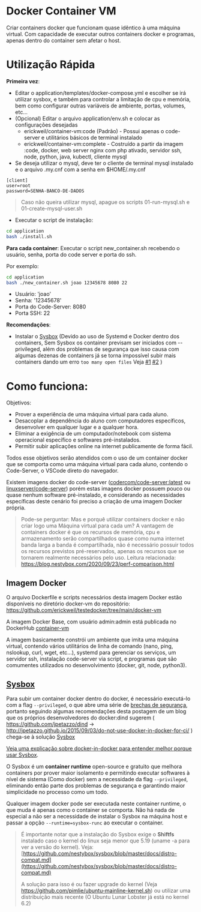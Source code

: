 # Docker Container VM

Criar containers docker que funcionam quase idêntico à uma máquina virtual. Com capacidade de executar outros containers docker e programas, apenas dentro do container sem afetar o host.

# Utilização Rápida

**Primeira vez**:
- Editar o application/templates/docker-compose.yml e escolher se irá utilizar sysbox, e também para controlar a limitação de cpu e memória, bem como configurar outras variáveis de ambiente, portas, volumes, etc...
- (Opcional) Editar o arquivo application/env.sh e colocar as configurações desejadas
  - erickweil/container-vm:code (Padrão) - Possui apenas o code-server e utilitários básicos de terminal instalado
  - erickweil/container-vm:complete - Costruído a partir da imagem :code, docker, web server nginx com php ativado, servidor ssh, node, python, java, kubectl, cliente mysql
- Se deseja utilizar o mysql, deve ter o cliente de terminal mysql instalado e o arquivo .my.cnf com a senha em $HOME/.my.cnf
```
[client]
user=root
password=SENHA-BANCO-DE-DADOS
```
> Caso não queira utilizar mysql, apague os scripts 01-run-mysql.sh e 01-create-mysql-user.sh

- Executar o script de instalação:
```bash
cd application
bash ./install.sh
```


**Para cada container**:
Executar o script new_container.sh recebendo o usuário, senha, porta do code server e porta do ssh.

Por exemplo:
```bash
cd application
bash ./new_container.sh joao 12345678 8080 22
```
- Usuário: 'joao'
- Senha: '12345678'
- Porta do Code-Server: 8080
- Porta SSH: 22

**Recomendações**:
- Instalar o [Sysbox](https://github.com/nestybox/sysbox) (Devido ao uso de Systemd e Docker dentro dos containers, Sem Sysbox os container previsam ser iniciados com --privileged, além dos problemas de segurança que isso causa com algumas dezenas de containers já se torna impossível subir mais containers dando um erro `too many open files` Veja [#1](https://oooops.dev/2021/01/17/file-limits-and-how-the-too-many-open-files-error-can-pop-up-unexpectedly/) [#2](https://serverfault.com/questions/1053187/systemd-fails-to-run-in-a-docker-container-when-using-cgroupv2-cgroupns-priva) )

# Como funciona:

Objetivos:
- Prover a experiência de uma máquina virtual para cada aluno.
- Desacoplar a dependência do aluno com computadores específicos, desenvolver em qualquer lugar e a qualquer hora.
- Eliminar a exigência de um computador/notebook com sistema operacional específico e softwares pré-instalados.
- Permitir subir aplicações online na internet publicamente de forma fácil.

Todos esse objetivos serão atendidos com o uso de um container docker que se comporta como uma máquina virtual para cada aluno, contendo o Code-Server, o VSCode direto do navegador.

Existem imagens docker do code-server ([codercom/code-server:latest](https://coder.com/docs/code-server/latest/install#docker) ou [linuxserver/code-server](https://hub.docker.com/r/linuxserver/code-server)) porém estas imagens docker possuem pouco ou quase nenhum software pré-instalado, e considerando as necessidades específicas deste cenário foi preciso a criação de uma imagem Docker própria.

> Pode-se perguntar: Mas e porquê utilizar containers docker e não criar logo uma Máquina virtual para cada um? A vantagem de containers docker é que os recursos de memória, cpu e armazenamento serão compartilhados quase como numa internet banda larga a banda é compartilhada, não é necessário possuir todos os recursos previstos pré-reservados, apenas os recursos que se tornarem realmente necessários pelo uso. Leitura relacionada: https://blog.nestybox.com/2020/09/23/perf-comparison.html

## Imagem Docker

O arquivo Dockerfile e scripts necessários desta imagem Docker estão disponíveis no diretório docker-vm do repositório: https://github.com/erickweil/testedocker/tree/main/docker-vm

A imagem Docker Base, com usuário admin:admin está publicada no DockerHub [container-vm](https://hub.docker.com/r/erickweil/container-vm)

A imagem basicamente constrói um ambiente que imita uma máquina virtual, contendo vários utilitários de linha de comando (nano, ping, nslookup, curl, wget, etc...), systemd para gerenciar os serviços, um servidor ssh, instalação code-server via script, e programas que são comumentes utilizados no desenvolvimento (docker, git, node, python3).

## [Sysbox](https://github.com/nestybox/sysbox)

Para subir um container docker dentro do docker, é necessário executá-lo com a flag `--privileged`, o que abre uma série de [brechas de segurança](https://www.trendmicro.com/pt_br/research/19/l/why-running-a-privileged-container-in-docker-is-a-bad-idea.html), portanto seguindo algumas recomendações desta postagem de um blog que os próprios desenvolvedores do docker:dind sugerem ( https://github.com/jpetazzo/dind -> http://jpetazzo.github.io/2015/09/03/do-not-use-docker-in-docker-for-ci/ ) chega-se à solução [Sysbox](https://github.com/nestybox/sysbox) 

[Veja uma explicação sobre docker-in-docker para entender melhor porque usar Sysbox](http://jpetazzo.github.io/2015/09/03/do-not-use-docker-in-docker-for-ci/).

O Sysbox é um **container runtime** open-source e gratuito que melhora containers por prover maior isolamento e permitindo executar softwares à nível de sistema (Como docker) sem a necessidade da flag `--privileged`, eliminando então parte dos problemas de segurança e garantindo maior simplicidade no processo como um todo.

Qualquer imagem docker pode ser executada neste container runtime, o que muda é apenas como o container se comporta. Não há nada de especial a não ser a necessidade de instalar o Sysbox na máquina host e passar a opção `--runtime=sysbox-runc` ao executar o container.

> É importante notar que a instalação do Sysbox exige o **Shiftfs** instalado caso o kernel do linux seja menor que 5.19 (uname -a para ver a versão do kernel). Veja: [https://github.com/nestybox/sysbox/blob/master/docs/distro-compat.md](https://github.com/nestybox/sysbox/blob/master/docs/distro-compat.md) 
> 
> A solução para isso é ou fazer upgrade do kernel (Veja https://github.com/pimlie/ubuntu-mainline-kernel.sh) ou utilizar uma distribuição mais recente (O Ubuntu Lunar Lobster já está no kernel 6.2)

